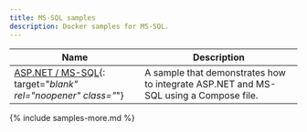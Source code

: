 ```yaml
---
title: MS-SQL samples
description: Docker samples for MS-SQL.
---
```



| Name | Description |
| ---- | ----------- |
| [ASP.NET / MS-SQL](https://github.com/docker/awesome-compose/tree/master/aspnet-mssql){: target="_blank" rel="noopener" class="_"} | A sample that demonstrates how to integrate ASP.NET and MS-SQL using a Compose file. |


{% include samples-more.md %}